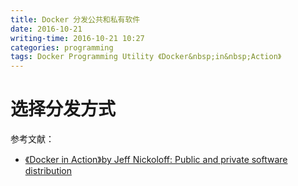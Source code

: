 ```yaml
---
title: Docker 分发公共和私有软件
date: 2016-10-21
writing-time: 2016-10-21 10:27
categories: programming
tags: Docker Programming Utility 《Docker&nbsp;in&nbsp;Action》
---
```


# 选择分发方式












参考文献： 

+ [《Docker in Action》by Jeff Nickoloff: Public and private software distribution](https://www.amazon.com/Docker-Action-Jeff-Nickoloff/dp/1633430235/)
